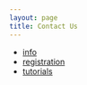 ```yaml
---
layout: page
title: Contact Us
---
```


* [info](mailto:info@hoti.org)
* [registration](mailto:registration@hoti.org)
* [tutorials](mailto:tutorials@hoti.org)
